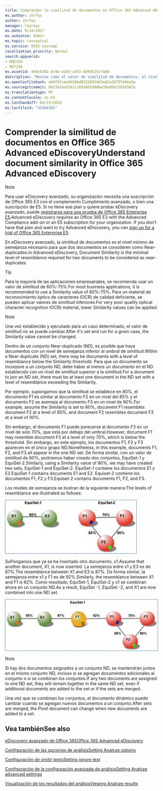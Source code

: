```yaml
---
title: Comprender la similitud de documentos en Office 365 Advanced eDiscovery
ms.author: chrfox
author: chrfox
manager: laurawi
ms.date: 9/14/2017
ms.audience: Admin
ms.topic: conceptual
ms.service: O365-seccomp
localization_priority: Normal
search.appverid:
- MOE150
- MET150
ms.assetid: 4d4cb381-4c9a-4165-a455-609d525c7a88
description: 'Revise cómo el valor de similitud de documentos, el nivel mínimo de semejanza entre dos archivos que se consideran casi duplicados, funciona en eDiscovery avanzado de Office 365. '
ms.openlocfilehash: eb8f07ceedb10bd0152693dd1e82a28797d86a5a
ms.sourcegitcommit: 0017dc6a5f81c165d9dfd88be39a6bb17856582e
ms.translationtype: MT
ms.contentlocale: es-ES
ms.lasthandoff: 04/23/2019
ms.locfileid: "32264162"
---
```

# <a name="understand-document-similarity-in-office-365-advanced-ediscovery"></a><span data-ttu-id="4a6c7-103">Comprender la similitud de documentos en Office 365 Advanced eDiscovery</span><span class="sxs-lookup"><span data-stu-id="4a6c7-103">Understand document similarity in Office 365 Advanced eDiscovery</span></span>

> [!NOTE]
> <span data-ttu-id="4a6c7-p101">Para usar eDiscovery avanzado, su organización necesita una suscripción de Office 365 E3 con el complemento Cumplimiento avanzado, o bien una suscripción de E5. Si no tiene ese plan y quiere probar eDiscovery avanzado, puede [registrarse para una prueba de Office 365 Enterprise E5](https://go.microsoft.com/fwlink/p/?LinkID=698279).</span><span class="sxs-lookup"><span data-stu-id="4a6c7-p101">Advanced eDiscovery requires an Office 365 E3 with the Advanced Compliance add-on or an E5 subscription for your organization. If you don't have that plan and want to try Advanced eDiscovery, you can [sign up for a trial of Office 365 Enterprise E5](https://go.microsoft.com/fwlink/p/?LinkID=698279).</span></span> 
  
<span data-ttu-id="4a6c7-106">En eDiscovery avanzado, la similitud de documentos es el nivel mínimo de semejanza necesario para que dos documentos se consideren como Near-duplicados.</span><span class="sxs-lookup"><span data-stu-id="4a6c7-106">In Advanced eDiscovery, Document Similarity is the minimal level of resemblance required for two documents to be considered as near-duplicates.</span></span>
  
> [!TIP]
> <span data-ttu-id="4a6c7-107">Para la mayoría de las aplicaciones empresariales, se recomienda usar un valor de similitud de 60%-75%.</span><span class="sxs-lookup"><span data-stu-id="4a6c7-107">For most business applications, it is recommended to use a Similarity value of 60%-75%.</span></span> <span data-ttu-id="4a6c7-108">Para un material de reconocimiento óptico de caracteres (OCR) de calidad deficiente, se pueden aplicar valores de similitud inferiores.</span><span class="sxs-lookup"><span data-stu-id="4a6c7-108">For very poor quality optical character recognition (OCR) material, lower Similarity values can be applied.</span></span> 
  
> [!NOTE]
> <span data-ttu-id="4a6c7-109">Una vez establecido y ejecutado para un caso determinado, el valor de similitud no se puede cambiar.</span><span class="sxs-lookup"><span data-stu-id="4a6c7-109">After it's set and run for a given case, the Similarity value cannot be changed.</span></span> 
  
<span data-ttu-id="4a6c7-110">Dentro de un conjunto Near-duplicado (ND), es posible que haya documentos con un nivel de semejanza inferior al umbral de similitud.</span><span class="sxs-lookup"><span data-stu-id="4a6c7-110">Within a Near-duplicate (ND) set, there may be documents with a level of resemblance below the Similarity threshold.</span></span> <span data-ttu-id="4a6c7-111">Para que un documento se incorpore a un conjunto ND, debe haber al menos un documento en el ND establecido con un nivel de similitud superior a la similitud.</span><span class="sxs-lookup"><span data-stu-id="4a6c7-111">For a document to join an ND set, there must be at least one document in the ND set with a level of resemblance exceeding the Similarity.</span></span> 
  
<span data-ttu-id="4a6c7-112">Por ejemplo, supongamos que la similitud se establece en 80%, el documento F1 es similar al documento F2 en un nivel del 85% y el documento F2 se asemeja al documento F3 en un nivel de 90%.</span><span class="sxs-lookup"><span data-stu-id="4a6c7-112">For example, assume the Similarity is set to 80%, document F1 resembles document F2 at a level of 85%, and document F2 resembles document F3 at a level of 90%.</span></span> 
  
<span data-ttu-id="4a6c7-113">Sin embargo, el documento F1 puede parecerse al documento F3 en un nivel de solo 70%, que está por debajo del umbral.</span><span class="sxs-lookup"><span data-stu-id="4a6c7-113">However, document F1 may resemble document F3 at a level of only 70%, which is below the threshold.</span></span> <span data-ttu-id="4a6c7-114">Sin embargo, en este ejemplo, los documentos F1, F2 y F3 aparecen en el único grupo ND.</span><span class="sxs-lookup"><span data-stu-id="4a6c7-114">Nonetheless, in this example, documents F1, F2, and F3 all appear in the one ND set.</span></span> <span data-ttu-id="4a6c7-115">De forma similar, con un valor de similitud de 80%, podríamos haber creado dos conjuntos, EquiSet-1 y EquiSet-2.</span><span class="sxs-lookup"><span data-stu-id="4a6c7-115">Similarly, using a Similarity value of 80%, we may have created two sets, EquiSet-1 and EquiSet-2.</span></span> <span data-ttu-id="4a6c7-116">EquiSet-1 contiene los documentos E1 y E2.</span><span class="sxs-lookup"><span data-stu-id="4a6c7-116">EquiSet-1 contains documents E1 and E2.</span></span> <span data-ttu-id="4a6c7-117">Equiset-2 contiene los documentos F1, F2 y F3.</span><span class="sxs-lookup"><span data-stu-id="4a6c7-117">Equiset-2 contains documents F1, F2, and F3.</span></span> 
  
<span data-ttu-id="4a6c7-118">Los niveles de semejanza se ilustran de la siguiente manera:</span><span class="sxs-lookup"><span data-stu-id="4a6c7-118">The levels of resemblance are illustrated as follows:</span></span>
  
![Similitud de documentos](media/3907ea7d-e28a-4027-8fc3-be090dd39144.gif)
  
<span data-ttu-id="4a6c7-120">SuPongamos que ya se ha insertado otro documento, x1.</span><span class="sxs-lookup"><span data-stu-id="4a6c7-120">Assume that another document, X1, is now inserted.</span></span> <span data-ttu-id="4a6c7-121">La semejanza entre x1 y E3 es de 87%.</span><span class="sxs-lookup"><span data-stu-id="4a6c7-121">The resemblance between X1 and E3 is 87%.</span></span> <span data-ttu-id="4a6c7-122">De forma similar, la semejanza entre x1 y F1 es de 92%.</span><span class="sxs-lookup"><span data-stu-id="4a6c7-122">Similarly, the resemblance between X1 and F1 is 92%.</span></span> <span data-ttu-id="4a6c7-123">Como resultado, EquiSet-1, EquiSet-2 y x1 se combinan ahora en un conjunto ND.</span><span class="sxs-lookup"><span data-stu-id="4a6c7-123">As a result, EquiSet -1, EquiSet -2, and X1 are now combined into one ND set.</span></span>
  
![Similitud de documentos](media/d140d347-33d5-475a-af04-594a0f2ab13d.gif)
  
> [!NOTE]
> <span data-ttu-id="4a6c7-125">Si hay dos documentos asignados a un conjunto ND, se mantendrán juntos en el mismo conjunto ND, incluso si se agregan documentos adicionales al conjunto o si se combinan los conjuntos.</span><span class="sxs-lookup"><span data-stu-id="4a6c7-125">If any two documents are assigned to one ND set, they will remain together in the same ND set, even if additional documents are added to the set or if the sets are merged.</span></span> 
  
<span data-ttu-id="4a6c7-126">Una vez que se combinan los conjuntos, el documento dinámico puede cambiar cuando se agregan nuevos documentos a un conjunto.</span><span class="sxs-lookup"><span data-stu-id="4a6c7-126">After sets are merged, the Pivot document can change when new documents are added to a set.</span></span> 
  
## <a name="see-also"></a><span data-ttu-id="4a6c7-127">Vea también</span><span class="sxs-lookup"><span data-stu-id="4a6c7-127">See also</span></span>

[<span data-ttu-id="4a6c7-128">eDiscovery avanzado de Office 365</span><span class="sxs-lookup"><span data-stu-id="4a6c7-128">Office 365 Advanced eDiscovery</span></span>](office-365-advanced-ediscovery.md)
  
[<span data-ttu-id="4a6c7-129">Configuración de las opciones de análisis</span><span class="sxs-lookup"><span data-stu-id="4a6c7-129">Setting Analyze options</span></span>](set-analyze-options-in-advanced-ediscovery.md)
  
[<span data-ttu-id="4a6c7-130">Configuración de omitir texto</span><span class="sxs-lookup"><span data-stu-id="4a6c7-130">Setting ignore text</span></span>](set-ignore-text-in-advanced-ediscovery.md)
  
[<span data-ttu-id="4a6c7-131">Configuración de la configuración avanzada de análisis</span><span class="sxs-lookup"><span data-stu-id="4a6c7-131">Setting Analyze advanced settings</span></span>](set-analyze-advanced-settings-in-advanced-ediscovery.md)
  
[<span data-ttu-id="4a6c7-132">Visualización de los resultados del análisis</span><span class="sxs-lookup"><span data-stu-id="4a6c7-132">Viewing Analyze results</span></span>](view-analyze-results-in-advanced-ediscovery.md)

